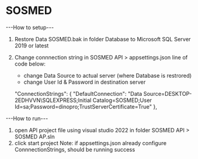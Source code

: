 # SOSMED

---How to setup---
1. Restore Data SOSMED.bak in folder Database to Microsoft SQL Server 2019 or latest
2. Change connnection string in SOSMED API > appsettings.json
   line of code below:
   - change Data Source to actual server (where Database is restrored)
   - change User Id & Password in destination server

    "ConnectionStrings": {
  "DefaultConnection": "Data Source=DESKTOP-2EDHVVN\\SQLEXPRESS;Initial Catalog=SOSMED;User Id=sa;Password=dinopro;TrustServerCertificate=True"
  },

---How to run---
1. open API project file using visual studio 2022 in folder SOSMED API > SOSMED AP.sln
2. click start project
Note:
if appsettings.json already configure ConnnectionStrings, should be running success
